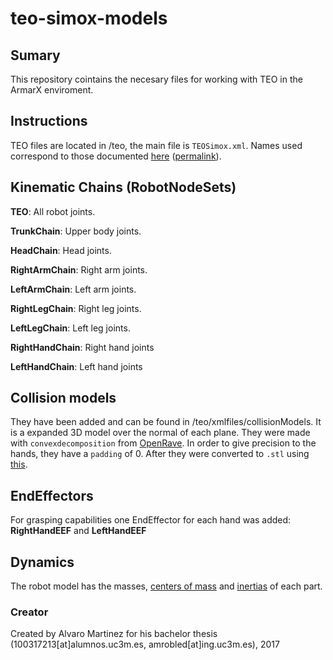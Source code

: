 # teo-simox-models

## Sumary

This repository cointains the necesary files for working with TEO in the ArmarX enviroment. 

## Instructions

TEO files are located in /teo, the main file is `TEOSimox.xml`.
Names used correspond to those documented [here](https://github.com/roboticslab-uc3m/teo-developer-manual/blob/master/assets/teo-simox-names.pdf) ([permalink](https://github.com/roboticslab-uc3m/teo-developer-manual/blob/f3babf45f65ab6762314ca09ce2fffb190a4ba9b/assets/teo-simox-names.pdf)).

## Kinematic Chains (RobotNodeSets)

**TEO**: All robot joints.

**TrunkChain**: Upper body joints.

**HeadChain**: Head joints.

**RightArmChain**: Right arm joints.

**LeftArmChain**: Left arm joints.

**RightLegChain**: Right leg joints.

**LeftLegChain**: Left leg joints.

**RightHandChain**: Right hand joints

**LeftHandChain**: Left hand joints

## Collision models

They have been added and can be found in /teo/xmlfiles/collisionModels. It is a expanded 3D model over the normal of each plane. They were made with `convexdecomposition` from [OpenRave](https://github.com/roboticslab-uc3m/openrave-yarp-plugins#tutorials-how-to-extract-a-pp-model-from-convexdecomposition). In order to give precision to the hands, they have a `padding` of 0. After they were converted to `.stl` using [this](https://github.com/roboticslab-uc3m/tools/tree/develop/programs/openraveppToSTL).

## EndEffectors

For grasping capabilities one EndEffector for each hand was added: **RightHandEEF** and **LeftHandEEF**

## Dynamics

The robot model has the masses, [centers of mass]( https://github.com/roboticslab-uc3m/teo-simox-models/blob/master/doc/teo-center-of-masses.csv ) and [inertias]( https://github.com/roboticslab-uc3m/teo-developer-manual/blob/master/appendix/b-teo-dynamic-information.md ) of each part.

### Creator

Created by Alvaro Martinez for his bachelor thesis (100317213[at]alumnos.uc3m.es, amrobled[at]ing.uc3m.es), 2017
